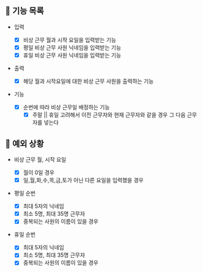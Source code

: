 ## 📄 기능 목록

- 입력

  - [x] 비상 근무 월과 시작 요일을 입력받는 기능
  - [x] 평일 비상 근무 사원 닉네임을 입력받는 기능
  - [x] 휴일 비상 근무 사원 닉네임을 입력받는 기능

- 출력

  - [x] 해당 월과 시작요일에 대한 비상 근무 사원을 출력하는 기능

- 기능
  - [x] 순번에 따라 비상 근무일 배정하는 기능
    - [x] 주말 || 휴일 고려해서 이전 근무자와 현재 근무자와 같을 경우 그 다음 근무자를 넣는다

## 🎯 예외 상황

- 비상 근무 월, 시작 요일
  - [x] 월이 0일 경우
  - [x] 일,월,화,수,목,금,토가 아닌 다른 요일을 입력했을 경우
- 평일 순번

  - [x] 최대 5자의 닉네임
  - [x] 최소 5명, 최대 35명 근무자
  - [x] 중복되는 사원의 이름이 있을 경우

- 휴일 순번

  - [x] 최대 5자의 닉네임
  - [x] 최소 5명, 최대 35명 근무자
  - [x] 중복되는 사원의 이름이 있을 경우
